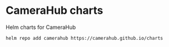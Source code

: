 # CameraHub charts
Helm charts for CameraHub

```
helm repo add camerahub https://camerahub.github.io/charts
```
